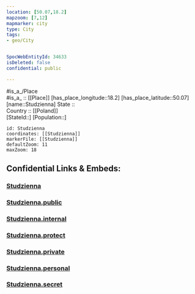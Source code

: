 ```yaml
---
location: [50.07,18.2] 
mapzoom: [7,12] 
mapmarker: city 
type: City
tags:
- geo/City


SpocWebEntityId: 34633
isDeleted: false
confidential: public

---
```

#is_a_/Place  
#is_a_ :: [[Place]] 
[has_place_longitude::18.2] 
[has_place_latitude::50.07] 
[name::Studzienna] 
State ::  
Country :: [[Poland]]  
[StateId::] 
[Population::] 



```leaflet
id: Studzienna
coordinates: [[Studzienna]] 
markerFile: [[Studzienna]] 
defaultZoom: 11 
maxZoom: 18
```


## Confidential Links & Embeds: 

### [Studzienna](/_Standards/Earth/Continent/Europe/Europe~East/Poland/Provinces~Poland/Silesian/City/Studzienna.md) 

### [Studzienna.public](/_public/Earth/Continent/Europe/Europe~East/Poland/Provinces~Poland/Silesian/City/Studzienna.public.md) 

### [Studzienna.internal](/_internal/Earth/Continent/Europe/Europe~East/Poland/Provinces~Poland/Silesian/City/Studzienna.internal.md) 

### [Studzienna.protect](/_protect/Earth/Continent/Europe/Europe~East/Poland/Provinces~Poland/Silesian/City/Studzienna.protect.md) 

### [Studzienna.private](/_private/Earth/Continent/Europe/Europe~East/Poland/Provinces~Poland/Silesian/City/Studzienna.private.md) 

### [Studzienna.personal](/_personal/Earth/Continent/Europe/Europe~East/Poland/Provinces~Poland/Silesian/City/Studzienna.personal.md) 

### [Studzienna.secret](/_secret/Earth/Continent/Europe/Europe~East/Poland/Provinces~Poland/Silesian/City/Studzienna.secret.md)

